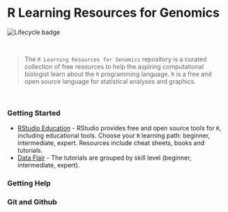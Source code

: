 # R Learning Resources for Genomics

<!-- badges: start -->

![Lifecycle badge](https://img.shields.io/badge/lifecycle-maturing-blue.svg)

<!-- badges: end -->

<br>

> The `R Learning Resources for Genomics` repository is a curated collection of free resources to help the aspiring computational biologist learn about the `R` programming language. `R` is a free and open source language for statistical analyses and graphics. 

<br>

### Getting Started

- [RStudio Education](https://education.rstudio.com/learn/) - RStudio provides free and open source tools for `R`, including educational tools.  Choose your `R` learning path: beginner, intermediate, expert.  Resources include cheat sheets, books and tutorials.
- [Data Flair](https://data-flair.training/blogs/r-tutorials-home/) - The tutorials are grouped by skill level (beginner, intermediate, expert).


### Getting Help

### Git and Github
